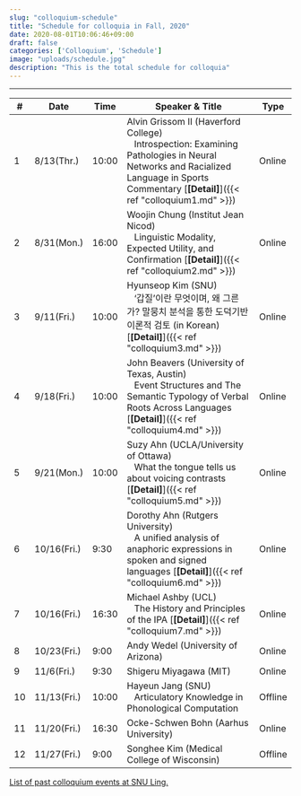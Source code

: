 ```yaml
---
slug: "colloquium-schedule"
title: "Schedule for colloquia in Fall, 2020"
date: 2020-08-01T10:06:46+09:00
draft: false
categories: ['Colloquium', 'Schedule']
image: "uploads/schedule.jpg"
description: "This is the total schedule for colloquia"
---
```

*** 
| # | Date | Time | Speaker & Title | Type |
| - | ---- | ---- | --------------- | ---- |
| 1 | 8/13(Thr.) | 10:00 | Alvin Grissom II (Haverford College) <br/> &nbsp;&nbsp; Introspection: Examining Pathologies in Neural Networks and Racialized Language in Sports Commentary [**\[Detail\]**]({{< ref "colloquium1.md" >}}) | Online |
| 2 | 8/31(Mon.) | 16:00 | Woojin Chung (Institut Jean Nicod) <br/> &nbsp;&nbsp; Linguistic Modality, Expected Utility, and Confirmation [**\[Detail\]**]({{< ref "colloquium2.md" >}}) | Online |
| 3 | 9/11(Fri.) | 10:00 | Hyunseop Kim (SNU) <br/> &nbsp;&nbsp; ‘갑질’이란 무엇이며, 왜 그른가? 말뭉치 분석을 통한 도덕기반이론적 검토 (in Korean) [**\[Detail\]**]({{< ref "colloquium3.md" >}}) | Online |
| 4 | 9/18(Fri.) | 10:00 | John Beavers (University of Texas, Austin) <br/> &nbsp;&nbsp; Event Structures and The Semantic Typology of Verbal Roots Across Languages [**\[Detail\]**]({{< ref "colloquium4.md" >}}) | Online |
| 5 | 9/21(Mon.) | 10:00 | Suzy Ahn (UCLA/University of Ottawa) <br/> &nbsp;&nbsp; What the tongue tells us about voicing contrasts [**\[Detail\]**]({{< ref "colloquium5.md" >}}) | Online |
| 6 | 10/16(Fri.) | 9:30 | Dorothy Ahn (Rutgers University) <br/> &nbsp;&nbsp; A unified analysis of anaphoric expressions in spoken and signed languages [**\[Detail\]**]({{< ref "colloquium6.md" >}}) | Online |
| 7 | 10/16(Fri.) | 16:30 | Michael Ashby (UCL) <br/> &nbsp;&nbsp; The History and Principles of the IPA [**\[Detail\]**]({{< ref "colloquium7.md" >}}) | Online |
| 8 | 10/23(Fri.) | 9:00 | Andy Wedel (University of Arizona) | Online |
| 9 | 11/6(Fri.) | 9:30 | Shigeru Miyagawa (MIT) | Online |
| 10 | 11/13(Fri.) | 10:00 | Hayeun Jang (SNU) <br/> &nbsp;&nbsp; Articulatory Knowledge in Phonological Computation | Offline |
| 11 | 11/20(Fri.) | 16:30 | Ocke-Schwen Bohn (Aarhus University) | Online |
| 12 | 11/27(Fri.) | 9:00 | Songhee Kim (Medical College of Wisconsin) | Offline |

<a class=intro-link href="http://hosting01.snu.ac.kr/~linguist/?page_id=1336">List of past colloquium events at SNU Ling.</a>
